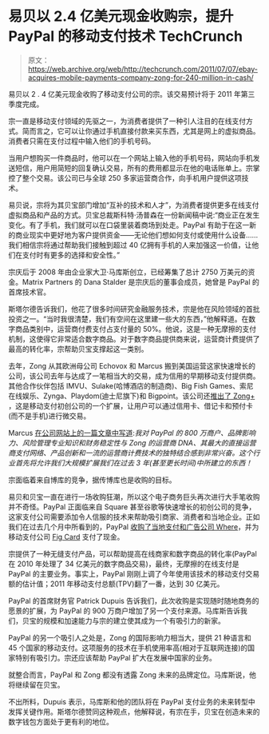 # 易贝以 2.4 亿美元现金收购宗，提升 PayPal 的移动支付技术 TechCrunch

> 原文：<https://web.archive.org/web/http://techcrunch.com/2011/07/07/ebay-acquires-mobile-payments-company-zong-for-240-million-in-cash/>

易贝以 2 . 4 亿美元现金收购了移动支付公司的宗。该交易预计将于 2011 年第三季度完成。

宗一直是移动支付领域的先驱之一，为消费者提供了一种引人注目的在线支付方式。简而言之，它可以让你通过手机直接付款来买东西，尤其是网上的虚拟商品。消费者只需在支付过程中输入他们的手机号码。

当用户想购买一件商品时，他可以在一个网站上输入他的手机号码，网站向手机发送短信，用户用简短的回复确认交易，所有的费用都显示在他的电话账单上。宗掌控了整个交易。该公司已与全球 250 多家运营商合作，向手机用户提供这项技术。

易贝说，宗将为其贝宝部门增加“互补的技术和人才”，为消费者提供更多在线支付虚拟商品和产品的方式。贝宝总裁斯科特·汤普森在一份新闻稿中说:“商业正在发生变化。有了手机，我们就可以在口袋里装着商场到处走。PayPal 有助于在这一新的商业现实中更好地为客户提供资金——无论他们想如何支付或使用什么设备……我们相信宗将通过帮助我们接触到超过 40 亿拥有手机的人来加强这一价值，让他们在支付时有更多的选择和安全性。”

宗庆后于 2008 年由企业家大卫·马库斯创立，已经筹集了总计 2750 万美元的资金。Matrix Partners 的 Dana Stalder 是宗庆后的董事会成员，她曾是 PayPal 的首席技术官。

斯塔尔德告诉我们，他花了很多时间研究金融服务技术，宗是他在风险领域的首批投资之一。“当时我很清楚，我们有空间在这里建一些大的东西，”他解释道。在数字商品类别中，运营商付费支付占支付量的 50%。他说，这是一种无摩擦的支付机制，这使得它非常适合数字商品。对于数字商品提供商来说，运营商计费提供了最高的转化率，宗帮助贝宝支撑起这一类别。

去年，Zong 从其欧洲母公司 Echovox 和 Marcus 搬到美国运营这家快速增长的公司，该公司去年与达成了一笔相当大的交易，成为信用的早期移动支付提供商。其他合作伙伴包括 IMVU、Sulake(哈博酒店的制造商)、Big Fish Games、索尼在线娱乐、Zynga、Playdom(迪士尼旗下)和 Bigpoint。该公司还[推出了 Zong+](https://web.archive.org/web/20230205005831/https://techcrunch.com/2009/10/29/meet-zong-a-mobile-payments-platform-on-steroids-and-potential-paypal-killer/) ，这是移动支付初创公司的一个扩展，让用户可以通过信用卡、借记卡和预付卡(而不是手机)进行微交易。

Marcus [在公司网站上的一篇文章中写道](https://web.archive.org/web/20230205005831/http://blog.zong.com/):*我对 PayPal 的 800 万商户、品牌影响力、风险管理专业知识和财务稳定性与 Zong 的运营商 DNA、其最大的直接运营商支付网络、产品创新和一流的运营商计费技术的独特结合感到非常兴奋。这个行业首先将允许我们大规模扩展我们在过去 3 年(甚至更长时间)中所建立的东西！*

宗面临着来自博库的竞争，据传博库也是收购的目标。

易贝和贝宝一直在进行一场收购狂潮，所以这个电子商务巨头再次进行大手笔收购并不奇怪。PayPal 正面临来自 Square 甚至谷歌等快速增长的初创公司的竞争，这家支付公司需要添加令人信服的技术来帮助吸引商家、消费者和当地企业。正如我们在过去几个月中所看到的，PayPal [收购了当地支付和广告公司 Where](https://web.archive.org/web/20230205005831/https://techcrunch.com/2011/04/20/ebay-acquires-location-based-media-and-advertising-company-where/)，并为移动支付公司 [Fig Card](https://web.archive.org/web/20230205005831/https://techcrunch.com/2011/04/28/ebays-paypal-buys-mobile-payments-startup-fig-card/) 支付了现金。

宗提供了一种无缝支付产品，可以帮助提高在线商家和数字商品的转化率(PayPal 在 2010 年处理了 34 亿美元的数字商品交易)，最终，无摩擦的在线支付是 PayPal 的主要业务。事实上，PayPal 刚刚上调了今年使用该技术的移动支付交易额的估计值；2011 年移动支付总额(TPV)翻了一番，达到 30 亿美元。

PayPal 的首席财务官 Patrick Dupuis 告诉我们，此次收购是实现随时随地商务的愿景的扩展，为 PayPal 的 900 万商户增加了另一个支付来源。马库斯告诉我们，贝宝的规模和加速能力与宗的建立使其成为一个有吸引力的新家。

PayPal 的另一个吸引人之处是，Zong 的国际影响力相当大，提供 21 种语言和 45 个国家的移动支付。这项服务的技术在手机使用率高(相对于互联网连接)的国家特别有吸引力。宗还应该帮助 PayPal 扩大在发展中国家的业务。

就整合而言，PayPal 和 Zong 都没有透露 Zong 未来的品牌定位。马库斯说，他将继续留在贝宝。

不出所料，Dupuis 表示，马库斯和他的团队将在 PayPal 支付业务的未来转型中发挥关键作用。斯塔尔德赞同这种观点，他解释说，有宗在手，贝宝在创造未来的数字钱包方面处于更有利的地位。